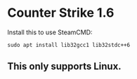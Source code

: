 # Counter Strike 1.6
Install this to use SteamCMD:
```
sudo apt install lib32gcc1 lib32stdc++6
```
## This only supports Linux.
